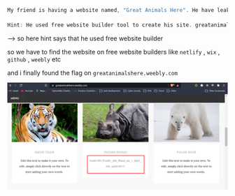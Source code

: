 ```c
My friend is having a website named, "Great Animals Here". He have leaked the flag on his website. Can you find the flag?

Hint: He used free website builder tool to create his site. greatanimalshere
```

--> so here hint says that he used free website builder 

so we have to find the website on free website builders like `netlify` , `wix` , `github` , `weebly` etc

and i finally found the flag on `greatanimalshere.weebly.com`

![Pasted image 20210906222417.png](https://github.com/W3-4RE-N00BS/Grabcon-2021/blob/main/Grabcon/website/Pasted%20image%2020210906222417.png)
